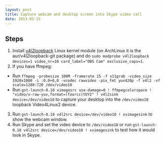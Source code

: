```yaml
---
layout: post
title: Capture webcam and desktop screen into Skype video call
date: 2013-03-15
---
```


## Steps

1. Install [v4l2loopback](https://github.com/umlaeute/v4l2loopback) Linux kernel module (on ArchLinux it is the aur/v4l2loopback-git package) and do `sudo modprobe v4l2loopback devices=1 video_nr=10 card_label="OBS Cam" exclusive_caps=1`.
2. If you have ffmpeg:
  - Run `ffmpeg -probesize 100M -framerate 15 -f x11grab -video_size 1920x1080 -i :0.0+0,0 -vcodec rawvideo -pix_fmt yuv420p -f v4l2 -vf scale=1280:720 /dev/video10`
  - Run `gst-launch-0.10 ximagesrc use-damage=0 ! ffmpegcolorspace ! "video/x-raw-yuv,format=(fourcc)YUY2" ! v4l2sink device=/dev/video10` to capture your desktop into the `/dev/video10` loopback Video4Linux2 device.
3. Run `gst-launch-0.10 v4l2src device=/dev/video10 ! xvimagesink` to show the webcam window.
4. Run Skype and set the video device to `/dev/video10` or run `gst-launch-0.10 v4l2src device=/dev/video10 ! xvimagesink` to test how it would look in Skype.
